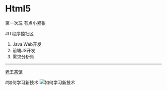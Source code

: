 # Html5
第一次玩 有点小紧张

#IT程序猿社区
1. Java Web开发
2. 前端JS开发
3. 需求分析师

***
[老王茶馆](http://blog.itcxy.com)


#如何学习新技术
![如何学习新技术](http://7xqt02.com1.z0.glb.clouddn.com/%E5%A6%82%E4%BD%95%E5%AD%A6%E4%B9%A0%E6%96%B0%E6%8A%80%E6%9C%AF.jpg)
